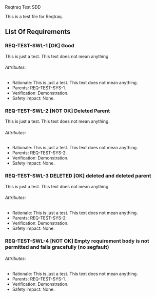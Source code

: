 Reqtraq Test SDD

This is a test file for Reqtraq.

## List Of Requirements

### REQ-TEST-SWL-1 [OK] Good

This is just a test. This text does not mean anything.

###### Attributes:
- Rationale: This is just a test. This text does not mean anything.
- Parents: REQ-TEST-SYS-1.
- Verification: Demonstration.
- Safety impact: None.

### REQ-TEST-SWL-2 [NOT OK] Deleted Parent

This is just a test. This text does not mean anything.

###### Attributes:
- Rationale: This is just a test. This text does not mean anything.
- Parents: REQ-TEST-SYS-2.
- Verification: Demonstration.
- Safety impact: None.

### REQ-TEST-SWL-3 DELETED [OK] deleted and deleted parent

This is just a test. This text does not mean anything.

###### Attributes:
- Rationale: This is just a test. This text does not mean anything.
- Parents: REQ-TEST-SYS-2.
- Verification: Demonstration.
- Safety impact: None.

### REQ-TEST-SWL-4 [NOT OK] Empty requirement body is not permitted and fails gracefully (no segfault)


###### Attributes:
- Rationale: This is just a test. This text does not mean anything.
- Parents: REQ-TEST-SYS-1.
- Verification: Demonstration.
- Safety impact: None.
